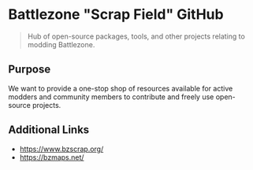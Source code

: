 # Battlezone "Scrap Field" GitHub
> Hub of open-source packages, tools, and other projects relating to modding Battlezone.

## Purpose
We want to provide a one-stop shop of resources available for active modders and community members to contribute and freely use open-source projects.

## Additional Links
- https://www.bzscrap.org/
- https://bzmaps.net/
